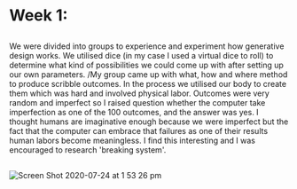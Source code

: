 # Week 1: 
##

We were divided into groups to experience and experiment how generative design works. We utilised dice (in my case I used a virtual dice to roll) to determine what kind of possibilities we could come up with after setting up our own parameters. /My group came up with what, how and where method to produce scribble outcomes. In the process we utilised our body to create them which was hard and involved physical labor. Outcomes were very random and imperfect so I raised question whether the computer take imperfection as one of the 100 outcomes, and the answer was yes. I thought humans are imaginative enough because we were imperfect but the fact that the computer can embrace that failures as one of their results human labors become meaningless. I find this interesting and I was encouraged to research 'breaking system'.
##
![Screen Shot 2020-07-24 at 1 53 26 pm](https://user-images.githubusercontent.com/68723268/96386273-4fdd0580-11e5-11eb-9b62-f6a752f6b637.jpg)

